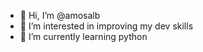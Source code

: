 - 👋 Hi, I’m @amosalb
- 👀 I’m interested in improving my dev skills
- 🌱 I’m currently learning python

<!---
amosalb/amosalb is a ✨ special ✨ repository because its `README.md` (this file) appears on your GitHub profile.
You can click the Preview link to take a look at your changes.
--->
